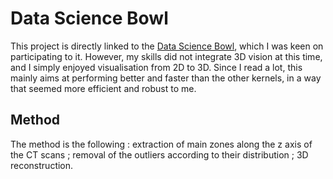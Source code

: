 # Data Science Bowl

This project is directly linked to the [Data Science Bowl](https://www.kaggle.com/c/data-science-bowl-2017), which I was keen on participating to it. However, my skills did not integrate 3D vision at this time, and I simply enjoyed visualisation from 2D to 3D. Since I read a lot, this mainly aims at performing better and faster than the other kernels, in a way that seemed more efficient and robust to me.

## Method

The method is the following : extraction of main zones along the z axis of the CT scans ; removal of the outliers according to their distribution ; 3D reconstruction.